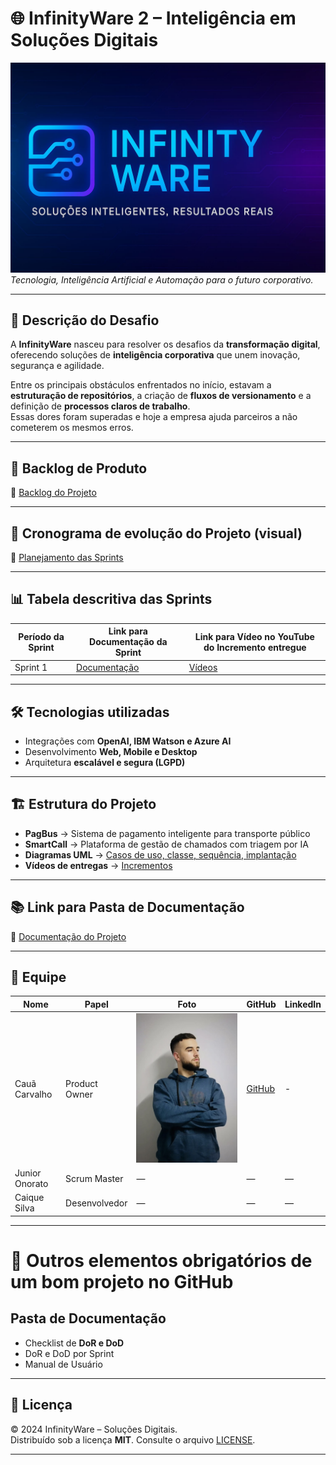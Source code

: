 # 🌐 InfinityWare 2 – Inteligência em Soluções Digitais  
![Banner InfinityWare](https://github.com/4-SEMESTRE/img/blob/main/banner.png)  
*Tecnologia, Inteligência Artificial e Automação para o futuro corporativo.*  

---

## 📌 Descrição do Desafio  
A **InfinityWare** nasceu para resolver os desafios da **transformação digital**, oferecendo soluções de **inteligência corporativa** que unem inovação, segurança e agilidade.  

Entre os principais obstáculos enfrentados no início, estavam a **estruturação de repositórios**, a criação de **fluxos de versionamento** e a definição de **processos claros de trabalho**.  
Essas dores foram superadas e hoje a empresa ajuda parceiros a não cometerem os mesmos erros.  

---

## 📂 Backlog de Produto  
🔗 [Backlog do Projeto](https://github.com/4-SEMESTRE/Smartcall/blob/main/Backlog.md)  

---

## 📅 Cronograma de evolução do Projeto (visual)  
🔗 [Planejamento das Sprints](https://github.com/4-SEMESTRE/Smartcall/blob/main/Sprints.md)  

---

## 📊 Tabela descritiva das Sprints  

| Período da Sprint | Link para Documentação da Sprint | Link para Vídeo no YouTube do Incremento entregue |
|-------------------|----------------------------------|---------------------------------------------------|
| Sprint 1 | [Documentação](https://github.com/4-SEMESTRE/Smartcall/blob/main/Sprints.md) | [Vídeos](https://github.com/4-SEMESTRE/Smartcall/tree/main/Videos) |

---

## 🛠 Tecnologias utilizadas  
- Integrações com **OpenAI, IBM Watson e Azure AI**  
- Desenvolvimento **Web, Mobile e Desktop**  
- Arquitetura **escalável e segura (LGPD)**  

---

## 🏗 Estrutura do Projeto  
- **PagBus** → Sistema de pagamento inteligente para transporte público  
- **SmartCall** → Plataforma de gestão de chamados com triagem por IA  
- **Diagramas UML** → [Casos de uso, classe, sequência, implantação](https://github.com/4-SEMESTRE/Smartcall/tree/main/Diagramas)  
- **Vídeos de entregas** → [Incrementos](https://github.com/4-SEMESTRE/Smartcall/tree/main/Videos)  

---

## 📚 Link para Pasta de Documentação  
🔗 [Documentação do Projeto](https://github.com/4-SEMESTRE/Smartcall/tree/main/Diagramas)  

---

## 👥 Equipe  

| Nome | Papel | Foto | GitHub | LinkedIn |
|------|-------|------|--------|----------|
| Cauã Carvalho | Product Owner | ![Cauã](https://github.com/4-SEMESTRE/img/blob/main/Screenshot_20250901_094344_Instagram~2.jpg) | [GitHub](https://github.com/Arcano06) | - |
| Junior Onorato | Scrum Master | — | — | — |
| Caique Silva | Desenvolvedor | — | — | — |

---

# 📂 Outros elementos obrigatórios de um bom projeto no GitHub  

## Pasta de Documentação  
- Checklist de **DoR e DoD**  
- DoR e DoD por Sprint  
- Manual de Usuário  


---

## 📜 Licença
© 2024 InfinityWare – Soluções Digitais.  
Distribuído sob a licença **MIT**. Consulte o arquivo [LICENSE](./LICENSE).  

---
